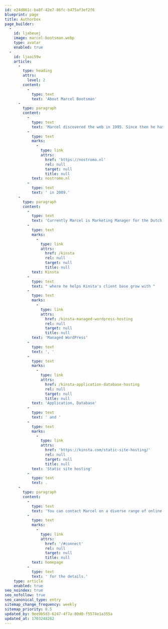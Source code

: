 ```yaml
---
id: e24d061c-ba8f-42e7-86fc-b475af3ef2f6
blueprint: page
title: Authorbox
page_builder:
  -
    id: ljabeuej
    image: marcel-bootsman.webp
    type: avatar
    enabled: true
  -
    id: ljaai59w
    article:
      -
        type: heading
        attrs:
          level: 2
        content:
          -
            type: text
            text: 'About Marcel Bootsman'
      -
        type: paragraph
        content:
          -
            type: text
            text: 'Marcel discovered the web in 1995. Since then he has paid attention to and worked with lots of technologies and founded his own WordPress oriented business '
          -
            type: text
            marks:
              -
                type: link
                attrs:
                  href: 'https://nostromo.nl'
                  rel: null
                  target: null
                  title: null
            text: nostromo.nl
          -
            type: text
            text: ' in 2009.'
      -
        type: paragraph
        content:
          -
            type: text
            text: 'Currently Marcel is Marketing Manager for the Dutch Market at '
          -
            type: text
            marks:
              -
                type: link
                attrs:
                  href: /kinsta
                  rel: null
                  target: null
                  title: null
            text: Kinsta
          -
            type: text
            text: " where he helps Kinsta's client base grow with "
          -
            type: text
            marks:
              -
                type: link
                attrs:
                  href: /kinsta-managed-wordpress-hosting
                  rel: null
                  target: null
                  title: null
            text: 'Managed WordPress'
          -
            type: text
            text: ', '
          -
            type: text
            marks:
              -
                type: link
                attrs:
                  href: /kinsta-application-database-hosting
                  rel: null
                  target: null
                  title: null
            text: 'Application, Database'
          -
            type: text
            text: ' and '
          -
            type: text
            marks:
              -
                type: link
                attrs:
                  href: 'https://kinsta.com/static-site-hosting/'
                  rel: null
                  target: null
                  title: null
            text: 'Static site hosting'
          -
            type: text
            text: .
      -
        type: paragraph
        content:
          -
            type: text
            text: 'You can contact Marcel on a diverse range of online platforms. Please see the Connect section on the '
          -
            type: text
            marks:
              -
                type: link
                attrs:
                  href: '/#connect'
                  rel: null
                  target: null
                  title: null
            text: homepage
          -
            type: text
            text: ' for the details.'
    type: article
    enabled: true
seo_noindex: true
seo_nofollow: true
seo_canonical_type: entry
sitemap_change_frequency: weekly
sitemap_priority: 0.5
updated_by: 9ee9b5d3-6247-4f7a-80d0-f5574e1a355a
updated_at: 1703248262
---
```


